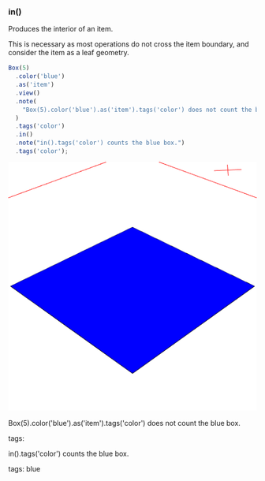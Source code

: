 ### in()
Produces the interior of an item.

This is necessary as most operations do not cross the item boundary, and consider the item as a leaf geometry.

```JavaScript
Box(5)
  .color('blue')
  .as('item')
  .view()
  .note(
    "Box(5).color('blue').as('item').tags('color') does not count the blue box."
  )
  .tags('color')
  .in()
  .note("in().tags('color') counts the blue box.")
  .tags('color');
```

![Image](in.md.0.png)

Box(5).color('blue').as('item').tags('color') does not count the blue box.

tags:

in().tags('color') counts the blue box.

tags: blue
